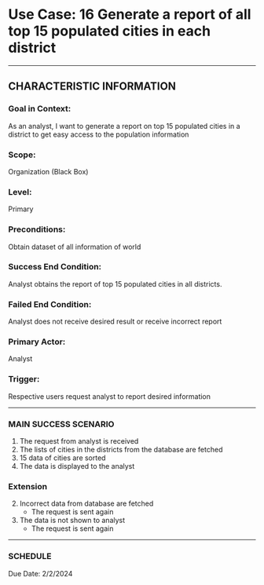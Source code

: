 # Use Case: 16 	Generate a report of all top 15 populated cities in each district

----------------------
## CHARACTERISTIC INFORMATION
### Goal in Context: 
As an analyst, I want to generate a report on top 15 populated cities in a district to get easy access to the population information
### Scope: 
Organization (Black Box)
### Level: 
Primary
### Preconditions: 
Obtain dataset of all information of world
### Success End Condition: 
Analyst obtains the report of top 15 populated cities in all districts.
### Failed End Condition: 
Analyst does not receive desired result or receive incorrect report
### Primary Actor: 
Analyst
### Trigger: 
Respective users request analyst to report desired information

----------------------
### MAIN SUCCESS SCENARIO
1.	The request from analyst is received
2.	The lists of cities in the districts from the database are fetched
3.	15 data of cities are sorted
4.	The data is displayed to the analyst

### Extension
2.  Incorrect data from database are fetched
    - The request is sent again
4.  The data is not shown to analyst
    - The request is sent again 
----------------------
### SCHEDULE
Due Date: 2/2/2024

